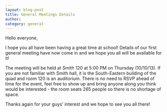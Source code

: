 ```yaml
---
layout: blog-post
title: General Meetings Details
author: 
category: general
---
```


Hello everyone,

I hope you all have been having a great time at school! Details of our first general meeting have now come in and we hope you all will be available for it!

The meeting will be held at Smith 120 at 5:00 PM on Thursday (10/10/13). If you are not familiar with Smith hall, it is the South-Eastern building of the quad and room 120 is an auditorium. There is no need to RSVP ahead of time for the event, feel free to show up and bring anyone along you think would be interested - the room seats 265 people so there is no shortage of space.

Thanks again for your guys' interest and we hope to see you all there!

<!--more-->